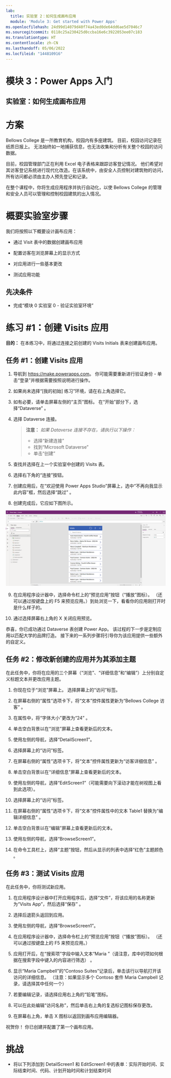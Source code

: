 ```yaml
---
lab:
  title: 实验室 2：如何生成画布应用
  module: 'Module 3: Get started with Power Apps'
ms.openlocfilehash: 24d99d14079d40f74a43ed0de64dd6ae5d7046c7
ms.sourcegitcommit: 0118c25a230425d0ccba16e6c3922053ee07c183
ms.translationtype: HT
ms.contentlocale: zh-CN
ms.lasthandoff: 05/06/2022
ms.locfileid: "144810916"
---
```

# <a name="module-3-get-started-with-power-apps"></a>模块 3：Power Apps 入门
## <a name="lab-how-to-build-a-canvas-app"></a>实验室：如何生成画布应用

# <a name="scenario"></a>方案

Bellows College 是一所教育机构，校园内有多座建筑。 目前，校园访问记录在纸质日报上。 无法始终如一地捕获信息，也无法收集和分析有关整个校园的访问数据。

目前，校园管理部门正在利用 Excel 电子表格来跟踪访客登记情况。 他们希望对其访客登记系统进行现代化改造。在该系统中，由安全人员控制对建筑物的访问，所有访问都必须由主办人预先登记和记录。

在整个课程中，你将生成应用程序并执行自动化，以使 Bellows College 的管理和安全人员可以管理和控制校园建筑的出入情况。

# <a name="high-level-lab-steps"></a>概要实验室步骤

我们将按照以下概要设计画布应用：

-   通过 Visit 表中的数据创建画布应用

-   配置访客在浏览屏幕上的显示方式

-   对应用进行一些基本更改

-   测试应用功能

## <a name="prerequisites"></a>先决条件

-   完成“模块 0 实验室 0 - 验证实验室环境”

# <a name="exercise-1-create-visits-app"></a>练习 \#1：创建 Visits 应用

**目的：** 在本练习中，将通过连接之前创建的 Visits Initials 表来创建画布应用。

## <a name="task-1-create-a-visits-app"></a>任务 \#1：创建 Visits 应用

1.  导航到 <https://make.powerapps.com>。 你可能需要重新进行验证身份 - 单击“登录”并根据需要按照说明进行操作。

2.  如果尚未选择“[我的初始] 练习”环境，请在右上角选择它。

3.  如有必要，请单击屏幕左侧的“主页”图标。 在“开始”部分下，选择“Dataverse” 。

4.  选择 Dataverse 连接。 

    >   **注意：** *如果 Dataverse 连接不存在，请执行以下操作：*
    >   -   选择“新建连接”
    >   -   找到“Microsoft Dataverse”
    >   -   单击“创建” 

5.  查找并选择在上一个实验室中创建的 Visits 表。

6.  选择右下角的“连接”按钮。

7.  创建应用后，在“欢迎使用 Power Apps Studio”屏幕上，选中“不再向我显示此内容”框，然后选择“跳过” 。

8.  创建完成后，它应如下图所示。

![通过访问数据创建的画布应用。](media/2-canvas-app-from-data.png)

9. 在应用程序设计器中，选择命令栏上的“预览应用”按钮（“播放”图标）。 （还可以通过按键盘上的 F5 来预览应用。）到处浏览一下，看看你的应用刚打开时是什么样子的。

10. 通过选择屏幕右上角的 X 关闭应用预览。

恭喜，你已成功通过 Dataverse 表创建 Power App。 该过程的下一步是定制应用以匹配大学的品牌打造。 接下来的一系列步骤将引导你为该应用提供一些额外的自定义。

## <a name="task-2-modify-and-theme-the-newly-created-app"></a>任务 \#2：修改新创建的应用并为其添加主题

在此任务中，你将在应用的三个屏幕（“浏览”、“详细信息”和“编辑”）上分别自定义标题文本并更改应用主题。

1.  你现在位于“浏览”屏幕上。 选择屏幕上的“访问”标签。

3.  在屏幕右侧的“属性”选项卡下，将“文本”控件属性更新为“Bellows College 访客” 。

4. 在属性中，将“字体大小”更改为“24” 。

4.  单击空白背景以在“浏览”屏幕上查看更新后的文本。

5.  使用左侧的导航，选择“DetailScreen1”。

5.  选择屏幕上的“访问”标签。

6.  在屏幕右侧的“属性”选项卡下，将“文本”控件属性更新为“访客详细信息” 。

7.  单击空白背景以在“详细信息”屏幕上查看更新后的文本。

8.  使用左侧的导航，选择“EditScreen1”（可能需要向下滚动才能在树视图上看到此选项）。

9.  选择屏幕上的“访问”标签。

10.  在屏幕右侧的“属性”选项卡下，将“文本”控件属性中的文本 Table1 替换为“编辑详细信息” 。

11.  单击空白背景以在“编辑”屏幕上查看更新后的文本。

12. 使用左侧的导航，选择“BrowseScreen1”。

13. 在命令工具栏上，选择“主题”按钮，然后从显示的列表中选择“红色”主题颜色 。

## <a name="task-3-test-your-visits-app"></a>任务 \#3：测试 Visits 应用

在此任务中，你将测试新应用。

1.  在应用程序设计器中打开应用程序后，选择“文件”，将该应用的名称更新为“Visits App”，然后选择“保存”  。

2.  选择后退箭头返回到应用。

3.  使用左侧的导航，选择“BrowseScreen1”。

4.  在应用程序设计器中，选择命令栏上的“预览应用”按钮（“播放”图标）。 （还可以通过按键盘上的 F5 来预览应用。）

4.  应用打开后，在“搜索项”字段中输入文本“Maria
    ”（请注意，库中的项如何根据在搜索字段中键入的内容进行筛选） 。

5.  显示“Maria Campbell”的“Contoso Suites”记录后，单击该行以导航打开该访问的详细信息。 （注意：如果显示多个 Contoso 套件 Maria Campbell 记录，请选择其中任何一个）

6.  若要编辑记录，请选择应用右上角的“铅笔”图标。

7.  可以在此处编辑“访问名称”，然后单击右上角的复选标记图标保存更改。

8.  在屏幕右上角，单击 X 图标以返回到画布应用编辑器。

祝贺你！ 你已创建并配置了第一个画布应用。

# <a name="challenges"></a>挑战

-   将以下列添加到 DetailScreen1 和 EditScreen1 中的表单：实际开始时间、实际结束时间、代码、计划开始时间和计划结束时间
